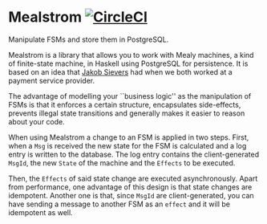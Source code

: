 Mealstrom [![CircleCI](https://circleci.com/gh/linearray/mealstrom.svg?style=svg)](https://circleci.com/gh/linearray/mealstrom)
=========
Manipulate FSMs and store them in PostgreSQL.

Mealstrom is a library that allows you to work with Mealy machines,
a kind of finite-state machine, in Haskell using PostgreSQL for persistence.
It is based on an idea that [Jakob Sievers](http://canned.primat.es/)
had when we both worked at a payment service provider.

The advantage of modelling your ``business logic'' as the manipulation
of FSMs is that it enforces a certain structure, encapsulates side-effects,
prevents illegal state transitions and generally makes it easier to
reason about your code.

When using Mealstrom a change to an FSM is applied in two steps. First,
when a `Msg` is received the new state for the FSM is calculated and
a log entry is written to the database. The log entry contains the
client-generated `MsgId`, the new `State` of the machine and the `Effects`
to be executed.

Then, the `Effects` of said state change are executed asynchronously.
Apart from performance, one advantage of this design is that state changes
are idempotent. Another one is that, since `MsgId` are client-generated,
you can have sending a message to another FSM as an `effect` and it
will be idempotent as well.
